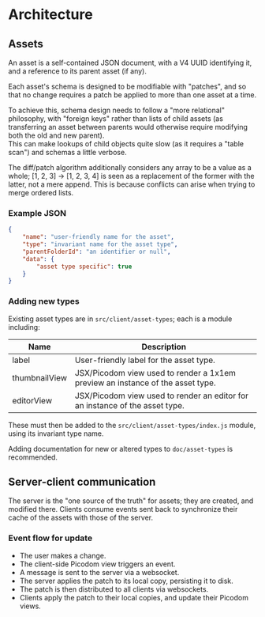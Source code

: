 # Architecture

## Assets

An asset is a self-contained JSON document, with a V4 UUID identifying it, and
a reference to its parent asset (if any).

Each asset's schema is designed to be modifiable with "patches", and so that no
change requires a patch be applied to more than one asset at a time.  

To achieve this, schema design needs to follow a "more relational" philosophy, 
with "foreign keys" rather than lists of child assets (as transferring an asset 
between parents would otherwise require modifying both the old and new parent).  
This can make lookups of child objects quite slow (as it requires a "table 
scan") and schemas a little verbose.

The diff/patch algorithm additionally considers any array to be a value as a
whole; [1, 2, 3] -> [1, 2, 3, 4] is seen as a replacement of the former with the
latter, not a mere append.  This is because conflicts can arise when trying to
merge ordered lists.

### Example JSON

```json
{
    "name": "user-friendly name for the asset",
    "type": "invariant name for the asset type",
    "parentFolderId": "an identifier or null",
    "data": {
        "asset type specific": true
    }
}
```

### Adding new types

Existing asset types are in `src/client/asset-types`; each is a module 
including:

| Name          | Description                                                                    |
| ------------- | ------------------------------------------------------------------------------ |
| label         | User-friendly label for the asset type.                                        |
| thumbnailView | JSX/Picodom view used to render a 1x1em preview an instance of the asset type. |
| editorView    | JSX/Picodom view used to render an editor for an instance of the asset type.   |

These must then be added to the `src/client/asset-types/index.js` module, using
its invariant type name.

Adding documentation for new or altered types to `doc/asset-types` is 
recommended.

## Server-client communication

The server is the "one source of the truth" for assets; they are created, and
modified there.  Clients consume events sent back to synchronize their cache of
the assets with those of the server.

### Event flow for update

- The user makes a change.
- The client-side Picodom view triggers an event.
- A message is sent to the server via a websocket.
- The server applies the patch to its local copy, persisting it to disk.
- The patch is then distributed to all clients via websockets.
- Clients apply the patch to their local copies, and update their Picodom views.